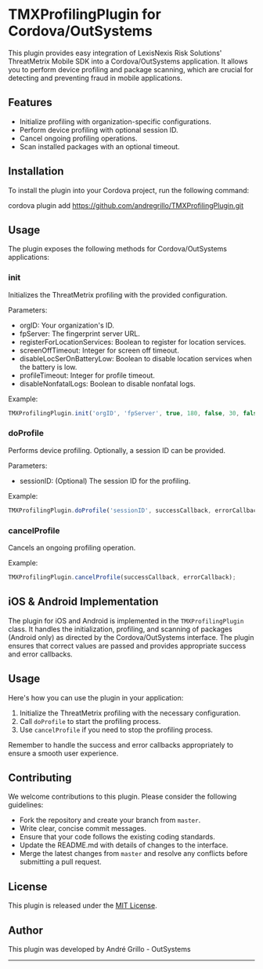 # TMXProfilingPlugin for Cordova/OutSystems

This plugin provides easy integration of LexisNexis Risk Solutions' ThreatMetrix Mobile SDK into a Cordova/OutSystems application. It allows you to perform device profiling and package scanning, which are crucial for detecting and preventing fraud in mobile applications.

## Features

- Initialize profiling with organization-specific configurations.
- Perform device profiling with optional session ID.
- Cancel ongoing profiling operations.
- Scan installed packages with an optional timeout.

## Installation

To install the plugin into your Cordova project, run the following command:

cordova plugin add https://github.com/andregrillo/TMXProfilingPlugin.git

## Usage

The plugin exposes the following methods for Cordova/OutSystems applications:

### init

Initializes the ThreatMetrix profiling with the provided configuration.

Parameters:

- orgID: Your organization's ID.
- fpServer: The fingerprint server URL.
- registerForLocationServices: Boolean to register for location services.
- screenOffTimeout: Integer for screen off timeout.
- disableLocSerOnBatteryLow: Boolean to disable location services when the battery is low.
- profileTimeout: Integer for profile timeout.
- disableNonfatalLogs: Boolean to disable nonfatal logs.

Example:

```javascript
TMXProfilingPlugin.init('orgID', 'fpServer', true, 180, false, 30, false, successCallback, errorCallback);
```

### doProfile

Performs device profiling. Optionally, a session ID can be provided.

Parameters:

- sessionID: (Optional) The session ID for the profiling.

Example:

```javascript
TMXProfilingPlugin.doProfile('sessionID', successCallback, errorCallback);
```

### cancelProfile

Cancels an ongoing profiling operation.

Example:

```javascript
TMXProfilingPlugin.cancelProfile(successCallback, errorCallback);
```

## iOS & Android Implementation

The plugin for iOS and Android is implemented in the `TMXProfilingPlugin` class. It handles the initialization, profiling, and scanning of packages (Android only) as directed by the Cordova/OutSystems interface. The plugin ensures that correct values are passed and provides appropriate success and error callbacks.

## Usage

Here's how you can use the plugin in your application:

1. Initialize the ThreatMetrix profiling with the necessary configuration.
2. Call `doProfile` to start the profiling process.
3. Use `cancelProfile` if you need to stop the profiling process.

Remember to handle the success and error callbacks appropriately to ensure a smooth user experience.

## Contributing

We welcome contributions to this plugin. Please consider the following guidelines:

- Fork the repository and create your branch from `master`.
- Write clear, concise commit messages.
- Ensure that your code follows the existing coding standards.
- Update the README.md with details of changes to the interface.
- Merge the latest changes from `master` and resolve any conflicts before submitting a pull request.

## License

This plugin is released under the [MIT License](LICENSE).

## Author

This plugin was developed by André Grillo - OutSystems

---

